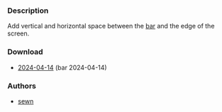 ### Description

Add vertical and horizontal space between the [bar](https://codeberg.org/dwl/dwl-patches/wiki/bar) and the edge of the screen.

### Download
- [2024-04-14](https://codeberg.org/dwl/dwl-patches/raw/branch/main/patches/barpadding/barpadding.patch) (bar 2024-04-14)

### Authors
- [sewn](https://codeberg.org/sewn)

